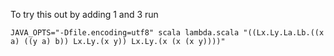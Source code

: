 To try this out by adding 1 and 3 run

    JAVA_OPTS="-Dfile.encoding=utf8" scala lambda.scala "((Lx.Ly.La.Lb.((x a) ((y a) b)) Lx.Ly.(x y)) Lx.Ly.(x (x (x y))))"
